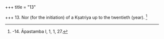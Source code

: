 +++
title = "13"

+++
13. Nor (for the initiation) of a Kṣatriya up to the twentieth (year). [^10] 


[^10]:  -14. Āpastamba I, 1, 1, 27.
